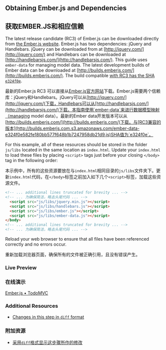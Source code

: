 ## Obtaining Ember.js and Dependencies

## 获取EMBER.JS和相应信赖

The latest release candidate (RC3) of Ember.js can be downloaded directly from [the Ember.js website](http://emberjs.com/).  Ember.js has two dependencies: jQuery and Handlebars. jQuery can be downloaded from at [http://jquery.com/](http://jquery.com/) and Handlebars can be downloaded at [http://handlebarsjs.com/](http://handlebarsjs.com/). This guide uses `ember-data` for managing model data. The latest development builds of Ember data can be downloaded at [http://builds.emberjs.com/](http://builds.emberjs.com/). The build compatible [with RC3 has the SHA `e324f0e`](http://builds.emberjs.com.s3.amazonaws.com/ember-data-e324f0e582fe180bb577f648b1b7247958db21d9.js).

最新的Ember.js RC3 可以直接从[Ember.js官方网站](http://emberjs.com/)下载。Ember.js需要两个信赖库：jQuery和Handlebars。jQuery可以从[http://jquery.com/](http://jquery.com/)下载，Handlebars可以从[http://handlebarsjs.com/](http://handlebarsjs.com/)下载。本指南使用`ember-data`来进行数据模型映射（managing model data）。最新的Ember data开发版本可以从[http://builds.emberjs.com/](http://builds.emberjs.com/)下载。与[RC3兼容的版本](http://builds.emberjs.com.s3.amazonaws.com/ember-data-e324f0e582fe180bb577f648b1b7247958db21d9.js)SHA值为`e324f0e`。

For this example, all of these resources should be stored in the folder `js/libs` located in the same location as `index.html`. Update your `index.html` to load these files by placing `<script>` tags just before your closing `</body>` tag in the following order:

本示例中，所有的这些资源要放在与`index.html`相同目录的`js/libs`文件夹下。更新`index.html`代码，在`</body>`标签之前加入如下几个`<script>`标签，加载这些资源文件。

```html
<!-- ... additional lines truncated for brevity ... -->
<!-- ... 为确保简洁，略去头尾代码 ... -->
  <script src="js/libs/jquery.min.js"></script>
  <script src="js/libs/handlebars.js"></script>
  <script src="js/libs/ember.js"></script>
  <script src="js/libs/ember-data.js"></script>
</body>
<!-- ... additional lines truncated for brevity ... -->
<!-- ... 为确保简洁，略去头尾代码 ... -->
```

Reload your web browser to ensure that all files have been referenced correctly and no errors occur.

重新加载浏览器页面，确保所有的文件被正确引用，且没有错误产生。

### Live Preview
### 在线演示
<a class="jsbin-embed" href="http://jsbin.com/ijefig/2/embed?live">Ember.js • TodoMVC</a><script src="http://static.jsbin.com/js/embed.js"></script>
 
### Additional Resources

  * [Changes in this step in `diff` format](https://github.com/emberjs/quickstart-code-sample/commit/0880d6e21b83d916a02fd17163f58686a37b5b2c)

### 附加资源

  * [采用`diff`格式显示这步骤所作的修改](https://github.com/emberjs/quickstart-code-sample/commit/4d91f9fa1f6be4f4675b54babd3074550095c930)
